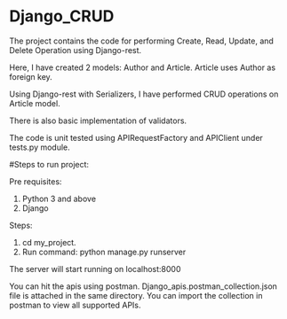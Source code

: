 # Django_CRUD
The project contains the code for performing Create, Read, Update, and Delete Operation using Django-rest.

Here, I have created 2 models: Author and Article.
Article uses Author as foreign key.

Using Django-rest with Serializers, I have performed CRUD operations on Article model.

There is also basic implementation of validators.

The code is unit tested using APIRequestFactory and APIClient under tests.py module.


#Steps to run project:

Pre requisites:
1. Python 3 and above
2. Django 

Steps:
1. cd my_project.
2. Run command: python manage.py runserver

The server will start running on localhost:8000

You can hit the apis using postman.
Django_apis.postman_collection.json file is attached in the same directory. You can import the collection in postman to view all supported APIs.
